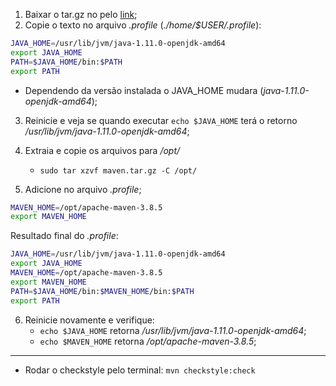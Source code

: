 1. Baixar o tar.gz no pelo [link](https://dlcdn.apache.org/maven/maven-3/3.8.5/binaries/apache-maven-3.8.5-bin.tar.gz);
2. Copie o texto no arquivo _.profile_ (_./home/$USER/.profile_):
```sh
JAVA_HOME=/usr/lib/jvm/java-1.11.0-openjdk-amd64
export JAVA_HOME
PATH=$JAVA_HOME/bin:$PATH
export PATH
```
  - Dependendo da versão instalada o JAVA_HOME mudara (_java-1.11.0-openjdk-amd64_);

3. Reinicie e veja se quando executar `echo $JAVA_HOME` terá o retorno _/usr/lib/jvm/java-1.11.0-openjdk-amd64_;
4. Extraia e copie os arquivos para _/opt/_
   - `sudo tar xzvf maven.tar.gz -C /opt/`

5. Adicione no arquivo _.profile_;
```sh
MAVEN_HOME=/opt/apache-maven-3.8.5
export MAVEN_HOME
```

Resultado final do _.profile_:
```sh
JAVA_HOME=/usr/lib/jvm/java-1.11.0-openjdk-amd64
export JAVA_HOME
MAVEN_HOME=/opt/apache-maven-3.8.5
export MAVEN_HOME
PATH=$JAVA_HOME/bin:$MAVEN_HOME/bin:$PATH
export PATH
```

6. Reinicie novamente e verifique:
   - `echo $JAVA_HOME` retorna _/usr/lib/jvm/java-1.11.0-openjdk-amd64_;
   - `echo $MAVEN_HOME` retorna _/opt/apache-maven-3.8.5_;

<hr />

- Rodar o checkstyle pelo terminal: `mvn checkstyle:check`